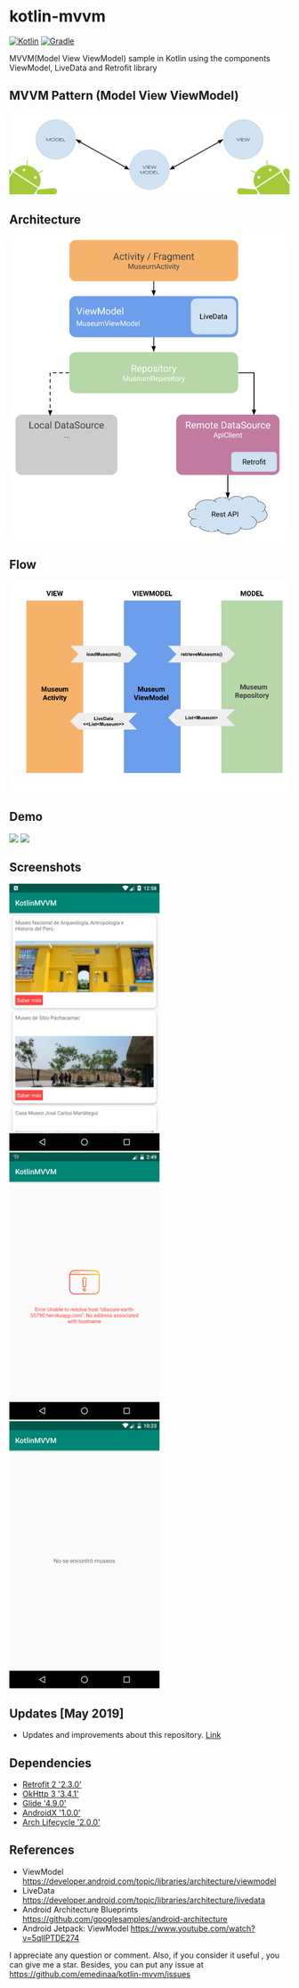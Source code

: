 # kotlin-mvvm

[![Kotlin](https://img.shields.io/badge/kotlin-1.3.21-blue.svg)](http://kotlinlang.org) [![Gradle](https://img.shields.io/badge/gradle-3.3.2-%2366DCB8.svg)](https://developer.android.com/studio/releases/gradle-plugin) 

MVVM(Model View ViewModel) sample in Kotlin using the components ViewModel, LiveData and Retrofit library

## MVVM Pattern (Model View ViewModel)
 <img src="assets/AndroidMVVM.png">

## Architecture
<img src="assets/architecture.png">

## Flow
<img src="assets/MVVMFlow.png">
 
## Demo

<img src="assets/kotlinmvvm720.gif?raw=true" height="480"> 

<img src="assets/kotlinmvvmscreenrotation720.gif?raw=true" height="480">

## Screenshots

<img src="assets/screenshot.png" height="480"> <img src="assets/screenshot_error.png" height="480"> <img src="assets/screenshot_empty.png" height="480">

## Updates [May 2019]

- Updates and improvements about this repository. [Link](https://github.com/emedinaa/kotlin-mvvm/blob/master/UPDATES.md)

## Dependencies

- [Retrofit 2 '2.3.0'](https://square.github.io/retrofit/)
- [OkHttp 3 '3.4.1'](https://square.github.io/okhttp/)
- [Glide '4.9.0'](https://github.com/bumptech/glide)
- [AndroidX '1.0.0'](https://mvnrepository.com/artifact/androidx)
- [Arch Lifecycle '2.0.0'](https://developer.android.com/jetpack/androidx/releases/lifecycle)

## References

- ViewModel https://developer.android.com/topic/libraries/architecture/viewmodel
- LiveData https://developer.android.com/topic/libraries/architecture/livedata
- Android Architecture Blueprints https://github.com/googlesamples/android-architecture
- Android Jetpack: ViewModel https://www.youtube.com/watch?v=5qlIPTDE274

I appreciate any question or comment. Also, if you consider it useful , you can give me a star. Besides, you can put any issue at https://github.com/emedinaa/kotlin-mvvm/issues
